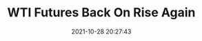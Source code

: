 ---
"title": "WTI Futures Back On Rise Again"
"date": "2021-10-28 20:27:43"
"feed_name": "RIGZONE"
"feed_website": "http://www.rigzone.com/"
"feed_rss": "http://www.rigzone.com/news/rss/rigzone_latest.aspx"
"link": "https://www.rigzone.com/news/wire/wti_futures_back_on_rise_again-28-oct-2021-166851-article/?rss=true"
"source": "None"
"file": "_posts/2021-1-1-60af1eb60f98f44135d1c1544c81ee4a0abefeb0.md"
"accident": "0"
"drilling": "0"
"dead": "0"
"injured": "0"
"arrested": "0"
"place": "unknown place"
"where": "unknown site"
"causes": "unknown"
"place_uri": "unknown place"
---